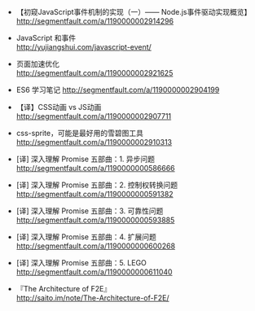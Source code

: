 
*  【初窥JavaScript事件机制的实现（一）—— Node.js事件驱动实现概览】  
http://segmentfault.com/a/1190000002914296

*  JavaScript 和事件  
http://yujiangshui.com/javascript-event/

*  页面加速优化  
http://segmentfault.com/a/1190000002921625

*  ES6 学习笔记 
http://segmentfault.com/a/1190000002904199

*  【译】CSS动画 vs JS动画  
http://segmentfault.com/a/1190000002907711

*  css-sprite，可能是最好用的雪碧图工具 
http://segmentfault.com/a/1190000002910313

*  [译] 深入理解 Promise 五部曲：1. 异步问题  
http://segmentfault.com/a/1190000000586666

*  [译] 深入理解 Promise 五部曲：2. 控制权转换问题  
http://segmentfault.com/a/1190000000591382

*  [译] 深入理解 Promise 五部曲：3. 可靠性问题  
http://segmentfault.com/a/1190000000593885

*  [译] 深入理解 Promise 五部曲：4. 扩展问题  
http://segmentfault.com/a/1190000000600268

*  [译] 深入理解 Promise 五部曲：5. LEGO  
http://segmentfault.com/a/1190000000611040

*  『The Architecture of F2E』  
http://saito.im/note/The-Architecture-of-F2E/

